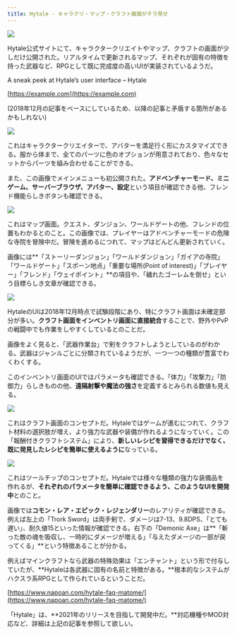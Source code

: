 ```yaml
---
title: Hytale - キャラクリ・マップ・クラフト画面がチラ見せ
---
```


![](https://cdn-ak.f.st-hatena.com/images/fotolife/s/sasigume/20210208/20210208100548.jpg)

Hytale公式サイトにて、キャラクタークリエイトやマップ、クラフトの画面が少しだけ公開された。リアルタイムで更新されるマップ、それぞれが固有の特徴を持った武器など、RPGとして既に完成度の高いUIが実装されているようだ。

A sneak peek at Hytale’s user interface – Hytale

[https://example.com](https://example.com)

(2018年12月の記事をベースにしているため、以降の記事と矛盾する箇所があるかもしれない)

![](https://cdn-ak.f.st-hatena.com/images/fotolife/s/sasigume/20210208/20210208100548.jpg)

これはキャラクタークリエイターで、アバターを満足行く形にカスタマイズできる。服から体まで、全てのパーツに色のオプションが用意されており、色々なセットからパーツを組み合わせることができる。

また、この画像でメインメニューも初公開された。**アドベンチャーモード、ミニゲーム、サーバーブラウザ、アバター、設定**という項目が確認できる他、フレンド機能らしきボタンも確認できる。

![](https://cdn-ak.f.st-hatena.com/images/fotolife/s/sasigume/20210208/20210208100556.jpg)

これはマップ画面。クエスト、ダンジョン、ワールドゲートの他、フレンドの位置もわかるとのこと。この画像では、プレイヤーはアドベンチャーモードの危険な寺院を冒険中だ。冒険を進めるにつれて、マップはどんどん更新されていく。

画像には**「ストーリーダンジョン」「ワールドダンジョン」「ガイアの寺院」「ワールドゲート」「スポーン地点」「重要な場所(Point of interest)」「プレイヤー」「フレンド」「ウェイポイント」**の項目や、「穢れたゴーレムを倒せ」という目標らしき文章が確認できる。

![](https://cdn-ak.f.st-hatena.com/images/fotolife/s/sasigume/20210208/20210208100551.jpg)

HytaleのUIは2018年12月時点で試験段階にあり、特にクラフト画面は未確定部分が多い。**クラフト画面をインベントリ画面に直接統合**することで、野外やPvPの戦闘中でも作業をしやすくしているとのことだ。

画像をよく見ると、「武器作業台」で剣をクラフトしようとしているのがわかる。武器はジャンルごとに分類されているようだが、一つ一つの種類が豊富でわくわくする。

このインベントリ画面のUIではパラメータも確認できる。「体力」「攻撃力」「防御力」らしきものの他、**遠隔射撃や魔法の強さ**を定義するとみられる数値も見える。

![](https://cdn-ak.f.st-hatena.com/images/fotolife/s/sasigume/20210208/20210208100544.jpg)

これはクラフト画面のコンセプトだ。Hytaleではゲームが進むにつれて、クラフト材料の選択肢が増え、より強力な武器や装備が作れるようになっていく。この「報酬付きクラフトシステム」により、**新しいレシピを習得できるだけでなく、既に発見したレシピを簡単に使えるように**なっている。

![](https://cdn-ak.f.st-hatena.com/images/fotolife/s/sasigume/20210208/20210208100606.jpg)

これはツールチップのコンセプトだ。Hytaleでは様々な種類の強力な装備品を作れるが、**それぞれのパラメータを簡単に確認できるよう、このようなUIを開発中**とのこと。

画像では**コモン・レア・エピック・レジェンダリー**のレアリティが確認できる。例えば左上の「Trork Sword」は両手剣で、ダメージは7-13、9.8DPS、「とても遅い」、耐久値15といった情報が確認できる。右下の「Demonic Axe」は**「斬った敵の魂を吸収し、一時的にダメージが増える」「与えたダメージの一部が戻ってくる」**という特徴あることが分かる。

例えばマインクラフトなら武器の特殊効果は「エンチャント」という形で付与していたが、**Hytaleは各武器に固有の名前と特徴がある。**根本的なシステムがハクスラ系RPGとして作られているということだ。

[https://www.napoan.com/hytale-faq-matome/](https://www.napoan.com/hytale-faq-matome/)

「Hytale」は、**2021年のリリースを目指して開発中だ。**対応機種やMOD対応など、詳細は上記の記事を参照して欲しい。
